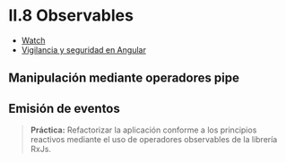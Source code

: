 # II.8 Observables

- [Watch](https://academiabinaria.github.io/angular-basic/readme/7-watch.html#1)
- [Vigilancia y seguridad en Angular](https://academia-binaria.com/vigilancia-y-seguridad-en-Angular/)

## Manipulación mediante operadores pipe
## Emisión de eventos

> **Práctica:** Refactorizar la aplicación conforme a los principios reactivos mediante el uso de operadores observables de la librería RxJs.